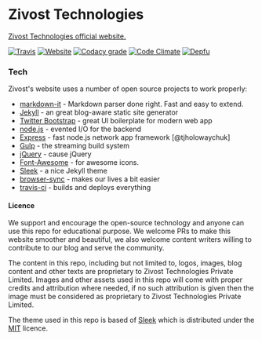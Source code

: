 # Zivost Technologies
[Zivost Technologies official website.](https://zivost.com)

[![Travis](https://img.shields.io/travis/zivost/zivost-com.svg?style=flat-square)](https://travis-ci.org/zivost/zivost-com) [![Website](https://img.shields.io/website-up-down-green-red/http/shields.io.svg?label=zivost.com&style=flat-square)](https://zivost.com)  [![Codacy grade](https://img.shields.io/codacy/grade/7b7dbbdb2e2a4ca58ce31e03cbbcd022.svg?style=flat-square)](https://api.codacy.com/project/badge/Grade/7b7dbbdb2e2a4ca58ce31e03cbbcd022) [![Code Climate](https://shields-staging.herokuapp.com/codeclimate/maintainability/zivost/zivost-com.svg?style=flat-square)](https://codeclimate.com/github/zivost/zivost-com/maintainability) [![Depfu](https://img.shields.io/depfu/zivost/zivost-com.svg?style=flat-square)](https://depfu.com/repos/zivost/zivost-com)

### Tech
Zivost's website uses a number of open source projects to work properly:

* [markdown-it] - Markdown parser done right. Fast and easy to extend.
* [Jekyll] - an great blog-aware static site generator
* [Twitter Bootstrap] - great UI boilerplate for modern web app
* [node.js] - evented I/O for the backend
* [Express] - fast node.js network app framework [@tjholowaychuk]
* [Gulp] - the streaming build system
* [jQuery] - cause jQuery
* [Font-Awesome] - for awesome icons.
* [Sleek] - a nice Jekyll theme
* [browser-sync] - makes our lives a bit easier
* [travis-ci] - builds and deploys everything

#### Licence
We support and encourage the open-source technology and anyone can use this repo for educational purpose. We welcome PRs to make this website smoother and beautiful, we also welcome content writers willing to contribute to our blog and serve the community.

The content in this repo, including but not limited to, logos, images, blog content and other texts are proprietary to Zivost Technologies Private Limited. Images and other assets used in this repo will come with proper credits and attribution where needed, if no such attribution is given then the image must be considered as proprietary to Zivost Technologies Private Limited.

The theme used in this repo is based of [Sleek](https://github.com/janczizikow/sleek) which is distributed under the [MIT](https://opensource.org/licenses/MIT) licence.









[//]: # (These are reference links used in the body of this note and get stripped out when the markdown processor does its job. There is no need to format nicely because it shouldn't be seen. Thanks SO - http://stackoverflow.com/questions/4823468/store-comments-in-markdown-syntax)


   [Font-Awesome]: <https://github.com/FortAwesome/Font-Awesome>
   [git-repo-url]: <https://github.com/zivost/zivost-com.git>
   [Sleek]: <https://github.com/janczizikow/sleek>
   [Jekyll]: <https://github.com/jekyll/jekyll>
   [markdown-it]: <https://github.com/markdown-it/markdown-it>
   [node.js]: <http://nodejs.org>
   [Twitter Bootstrap]: <http://twitter.github.com/bootstrap/>
   [jQuery]: <http://jquery.com>
   [@zivost]: <http://twitter.com/zivost>
   [express]: <http://expressjs.com>
   [Gulp]: <http://gulpjs.com>
   [browser-sync]: <https://github.com/BrowserSync/browser-sync>
   [travis-ci]: <https://travis-ci.org/>

